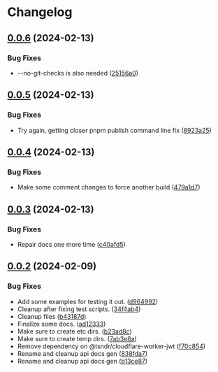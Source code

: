 # Changelog

## [0.0.6](https://github.com/lukso-network/tools-data-providers/compare/data-provider-urlresolver-v0.0.5...data-provider-urlresolver-v0.0.6) (2024-02-13)


### Bug Fixes

* --no-git-checks is also needed ([25156a0](https://github.com/lukso-network/tools-data-providers/commit/25156a03d22a7807e072c14c36ffa99d7a687a47))

## [0.0.5](https://github.com/lukso-network/tools-data-providers/compare/data-provider-urlresolver-v0.0.4...data-provider-urlresolver-v0.0.5) (2024-02-13)


### Bug Fixes

* Try again, getting closer pnpm publish command line fix ([8923a25](https://github.com/lukso-network/tools-data-providers/commit/8923a25f810c479f84785a9927547b9ab61f9bc4))

## [0.0.4](https://github.com/lukso-network/tools-data-providers/compare/data-provider-urlresolver-v0.0.3...data-provider-urlresolver-v0.0.4) (2024-02-13)


### Bug Fixes

* Make some comment changes to force another build ([479a1d7](https://github.com/lukso-network/tools-data-providers/commit/479a1d7a79333727df7a14df2302f5aefe8e4dda))

## [0.0.3](https://github.com/lukso-network/tools-data-providers/compare/data-provider-urlresolver-v0.0.2...data-provider-urlresolver-v0.0.3) (2024-02-13)


### Bug Fixes

* Repair docs one more time ([c40afd5](https://github.com/lukso-network/tools-data-providers/commit/c40afd5648f12e4bea6a6acffbc6df10df914a95))

## [0.0.2](https://github.com/lukso-network/tools-data-providers/compare/data-provider-urlresolver-v0.0.1...data-provider-urlresolver-v0.0.2) (2024-02-09)


### Bug Fixes

* Add some examples for testing it out. ([d964992](https://github.com/lukso-network/tools-data-providers/commit/d96499234be8b38e189a5d773e63568c8168322e))
* Cleanup after fixing test scripts. ([34f4ab4](https://github.com/lukso-network/tools-data-providers/commit/34f4ab40b3c0e88151fc27d220ce9d23718c0119))
* Cleanup files ([b43187d](https://github.com/lukso-network/tools-data-providers/commit/b43187d2982b643ff376a1a95a58c1c8202ca11a))
* Finalize some docs. ([ad12333](https://github.com/lukso-network/tools-data-providers/commit/ad1233335f8677871f6aaada38fd29a880631c79))
* Make sure to create etc dirs. ([b23ad8c](https://github.com/lukso-network/tools-data-providers/commit/b23ad8c4cf269079c8192c170cf1fd9998f7b7e6))
* Make sure to create temp dirs. ([7ab3e8a](https://github.com/lukso-network/tools-data-providers/commit/7ab3e8a8c2b5c5ab109f32e6541adf8cf61069ce))
* Remove dependency on @tsndr/cloudflare-worker-jwt ([f70c854](https://github.com/lukso-network/tools-data-providers/commit/f70c8541dd72cdeef2fc4c32f75f44c71adcc2df))
* Rename and cleanup api docs gen ([838fda7](https://github.com/lukso-network/tools-data-providers/commit/838fda7de308ada803236dc92918d685a1ead23a))
* Rename and cleanup api docs gen ([b13ce87](https://github.com/lukso-network/tools-data-providers/commit/b13ce87b7694d47d0ab3afaba2ca7fe9789a471a))
